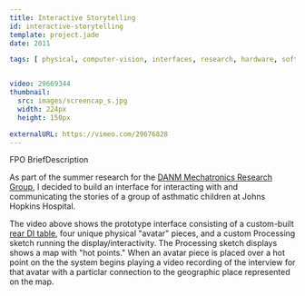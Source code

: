 ```yaml
---
title: Interactive Storytelling
id: interactive-storytelling
template: project.jade
date: 2011

tags: [ physical, computer-vision, interfaces, research, hardware, software, installation, mechatronics, processing ]


video: 29669344
thumbnail:
  src: images/screencap_s.jpg
  width: 224px
  height: 150px

externalURL: https://vimeo.com/29676828
---
```


FPO BriefDescription

As part of the summer research for the [DANM Mechatronics Research Group]("http://danm.ucsc.edu/research/mechatronics/idl2011"), I decided to build an interface for interacting with and communicating the stories of a group of asthmatic children at Johns Hopkins Hospital.

The video above shows the prototype interface consisting of a custom-built [rear DI table]("http://www.peauproductions.com/reardi.html"), four unique physical "avatar" pieces, and a custom Processing sketch running the display/interactivity. The Processing sketch displays shows a map with "hot points." When an avatar piece is placed over a hot point on the the system begins playing a video recording of the interview for that avatar with a particlar connection to the geographic place represented on the map.
